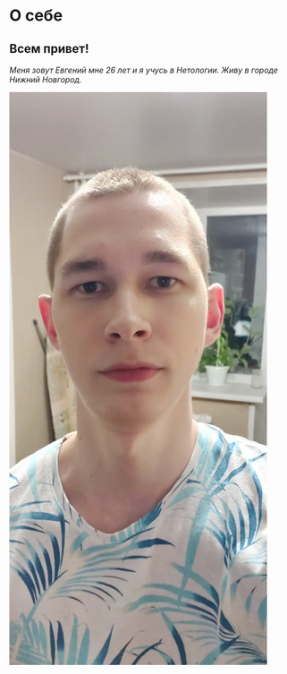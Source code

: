 # О себе

## Всем привет!

_Меня зовут Евгений мне 26 лет и я учусь в Нетологии._
_Живу в городе Нижний Новгород._

![Моё фото](-eTqLoryhAI.jpg)